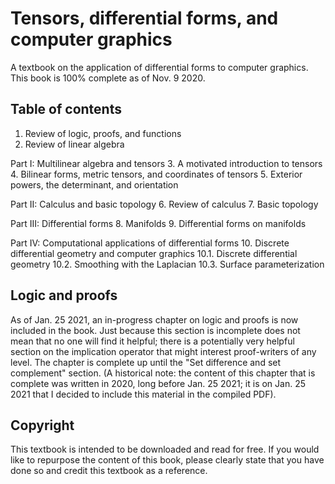 # Tensors, differential forms, and computer graphics
A textbook on the application of differential forms to computer graphics. This book is 100% complete as of Nov. 9 2020.

## Table of contents

1. Review of logic, proofs, and functions
2. Review of linear algebra

Part I: Multilinear algebra and tensors
3. A motivated introduction to tensors
4. Bilinear forms, metric tensors, and coordinates of tensors
5. Exterior powers, the determinant, and orientation

Part II: Calculus and basic topology
6. Review of calculus
7. Basic topology

Part III: Differential forms
8. Manifolds
9. Differential forms on manifolds

Part IV: Computational applications of differential forms
10. Discrete differential geometry and computer graphics
10.1. Discrete differential geometry
10.2. Smoothing with the Laplacian
10.3. Surface parameterization

## Logic and proofs

As of Jan. 25 2021, an in-progress chapter on logic and proofs is now included in the book. Just because this section is incomplete does not mean that no one will find it helpful; there is a potentially very helpful section on the implication operator that might interest proof-writers of any level. The chapter is complete up until the "Set difference and set complement" section. (A historical note: the content of this chapter that is complete was written in 2020, long before Jan. 25 2021; it is on Jan. 25 2021 that I decided to include this material in the compiled PDF). 

## Copyright

This textbook is intended to be downloaded and read for free. If you would like to repurpose the content of this book, please clearly state that you have done so and credit this textbook as a reference.
